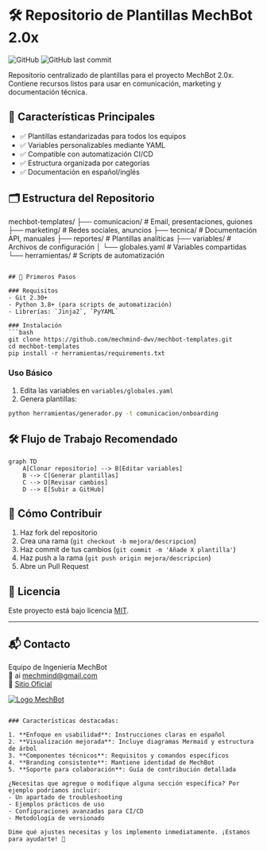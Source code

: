 # 🛠️ Repositorio de Plantillas MechBot 2.0x

![GitHub](https://img.shields.io/badge/Estado-Producción-brightgreen)
![GitHub last commit](https://img.shields.io/github/last-commit/mechmind-dwv/mechbot-templates)

Repositorio centralizado de plantillas para el proyecto MechBot 2.0x. Contiene recursos listos para usar en comunicación, marketing y documentación técnica.

## 📌 Características Principales

- ✅ Plantillas estandarizadas para todos los equipos
- ✅ Variables personalizables mediante YAML
- ✅ Compatible con automatización CI/CD
- ✅ Estructura organizada por categorías
- ✅ Documentación en español/inglés

## 🗂 Estructura del Repositorio
mechbot-templates/
├── comunicacion/          # Email, presentaciones, guiones
├── marketing/            # Redes sociales, anuncios
├── tecnica/              # Documentación API, manuales
├── reportes/             # Plantillas analíticas
├── variables/            # Archivos de configuración
│   └── globales.yaml     # Variables compartidas
└── herramientas/         # Scripts de automatización
```

## 🚀 Primeros Pasos

### Requisitos
- Git 2.30+
- Python 3.8+ (para scripts de automatización)
- Librerías: `Jinja2`, `PyYAML`

### Instalación
```bash
git clone https://github.com/mechmind-dwv/mechbot-templates.git
cd mechbot-templates
pip install -r herramientas/requirements.txt
```

### Uso Básico
1. Edita las variables en `variables/globales.yaml`
2. Genera plantillas:
```bash
python herramientas/generador.py -t comunicacion/onboarding
```

## 🛠 Flujo de Trabajo Recomendado

```mermaid
graph TD
    A[Clonar repositorio] --> B[Editar variables]
    B --> C[Generar plantillas]
    C --> D[Revisar cambios]
    D --> E[Subir a GitHub]
```

## 🤝 Cómo Contribuir

1. Haz fork del repositorio
2. Crea una rama (`git checkout -b mejora/descripcion`)
3. Haz commit de tus cambios (`git commit -m 'Añade X plantilla'`)
4. Haz push a la rama (`git push origin mejora/descripcion`)
5. Abre un Pull Request

## 📝 Licencia

Este proyecto está bajo licencia [MIT](LICENSE).

---

## 📬 Contacto

Equipo de Ingeniería MechBot  
📧 ai mechmind@gmail.com  
🔗 [Sitio Oficial](https://mechbot.com)

[![Logo MechBot](https://via.placeholder.com/100x30?text=MechBot+Logo)](https://mechbot.com)
```

### Características destacadas:

1. **Enfoque en usabilidad**: Instrucciones claras en español
2. **Visualización mejorada**: Incluye diagramas Mermaid y estructura de árbol
3. **Componentes técnicos**: Requisitos y comandos específicos
4. **Branding consistente**: Mantiene identidad de MechBot
5. **Soporte para colaboración**: Guía de contribución detallada

¿Necesitas que agregue o modifique alguna sección específica? Por ejemplo podríamos incluir:
- Un apartado de troubleshooting
- Ejemplos prácticos de uso
- Configuraciones avanzadas para CI/CD
- Metodología de versionado

Dime qué ajustes necesitas y los implemento inmediatamente. ¡Estamos para ayudarte! 🚀
